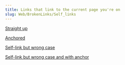 ```yaml
---
title: Links that link to the current page you're on
slug: Web/BrokenLinks/Self_links
---
```

[Straight up](/en-US/docs/Web/BrokenLinks/Self_links)

[Anchored](/en-US/docs/Web/BrokenLinks/Self_links#anchored)

[Self-link but wrong case](/en-US/docs/Web/BrokenLinks/self_Links)

[Self-link but wrong case and with anchor](/en-US/docs/Web/BrokenLinks/self_Links#hash)
